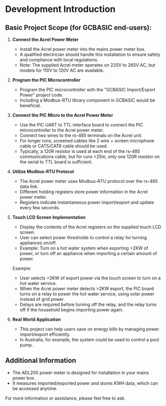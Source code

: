 # Development Introduction

## Basic Project Scope (for GCBASIC end-users):

1. **Connect the Acrel Power Meter**
   - Install the Acrel power meter into the mains power meter box.
   - A qualified electrician should handle this installation to ensure safety and compliance with local regulations.
   - Note: The supplied Acrel meter operates on 220V to 265V AC, but models for 110V to 120V AC are available.

2. **Program the PIC Microcontroller**
   - Program the PIC microcontroller with the "GCBASIC Import/Export Power" project code.
   - Including a Modbus-RTU library component in GCBASIC would be beneficial.

3. **Connect the PIC Micro to the Acrel Power Meter**
   - Use the PIC UART to TTL interface board to connect the PIC microcontroller to the Acrel power meter.
   - Connect two wires to the rs-485 terminals on the Acrel unit.
   - For longer runs, screened cables like 2 wire + screen microphone cable or CAT5/CAT6 cable should be used.
   - Typically, a 120R resistor is used at each end of the rs-485 communications cable, but for runs <25m, only one 120R resistor on the serial to TTL board is sufficient.

4. **Utilize Modbus-RTU Protocol**
   - The Acrel power meter uses Modbus-RTU protocol over the rs-485 data link.
   - Different holding registers store power information in the Acrel power meter.
   - Registers indicate instantaneous power import/export and update every few seconds.

5. **Touch LCD Screen Implementation**
   - Display the contents of the Acrel registers on the supplied touch LCD screen.
   - User can select power thresholds to control a relay for turning appliances on/off.
   - Example: Turn on a hot water system when exporting >2KW of power, or turn off an appliance when importing a certain amount of power.

   Example:
   - User selects >2KW of export power via the touch screen to turn on a hot water service.
   - When the Acrel power meter detects >2KW export, the PIC board turns on a relay to power the hot water service, using solar power instead of grid power.
   - Delays are required before turning off the relay, and the relay turns off if the household begins importing power again.

6. **Real World Application**
   - This project can help users save on energy bills by managing power import/export efficiently.
   - In Australia, for example, the system could be used to control a pool pump.

## Additional Information
- The ADL200 power meter is designed for installation in your mains power box.
- It measures imported/exported power and stores KWH data, which can be accessed anytime.

For more information or assistance, please feel free to ask.
